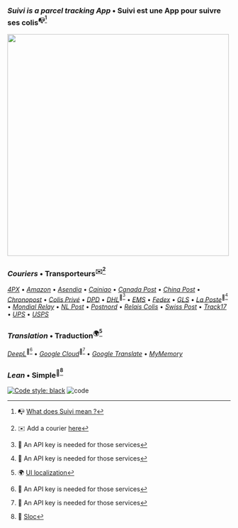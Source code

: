 ### _Suivi is a parcel tracking App_ • Suivi est une App pour suivre ses colis<sup>:mailbox_with_no_mail:[^1]</sup>
[<img src="https://i.imgur.com/VOngj2e.jpeg" width="500">](https://i.imgur.com/v6LZNJ3.jpeg)

### _Couriers_ • Transporteurs<sup>:envelope:[^2]</sup>
[_4PX_](http://en.4px.com/) 
• [_Amazon_](https://www.amazon.fr/) 
• [_Asendia_](https://www.asendia.fr/) 
• [_Cainiao_](https://global.cainiao.com/) 
• [_Canada Post_](https://www.canadapost-postescanada.ca/)
• [_China Post_](http://yjcx.ems.com.cn/qps/english/yjcx) 
• [_Chronopost_](https://www.chronopost.fr/) 
• [_Colis Privé_](https://www.colisprive.fr/) 
• [_DPD_](https://www.dpd.com/) 
• [_DHL_](https://developer.dhl.com/)<sup>:key:[^api]</sup> 
• [_EMS_](https://www.ems.post/en/global-network/tracking/)
• [_Fedex_](https://www.fedex.com/) 
• [_GLS_](https://gls-group.eu/) 
• [_La Poste_](https://developer.laposte.fr/)<sup>:key:[^api]</sup> 
• [_Mondial Relay_](https://www.mondialrelay.fr/) 
• [_NL Post_](https://postnl.post/) 
• [_Postnord_](https://postnord.se/) 
• [_Relais Colis_](https://www.relaiscolis.com/) 
• [_Swiss Post_](https://www.post.ch/) 
• [_Track17_](https://www.17track.net/) 
• [_UPS_](https://www.ups.com/) 
• [_USPS_](https://www.usps.com/)

### _Translation_ • Traduction<sup>:earth_africa:[^3]</sup>
[_DeepL_](https://www.deepl.com/en/docs-api/)<sup>:key:[^api]</sup> 
• [_Google Cloud_](https://cloud.google.com/translate)<sup>:key:[^api]</sup> 
• [_Google Translate_](https://github.com/ssut/py-googletrans) 
• [_MyMemory_](https://mymemory.translated.net/doc/spec.php)

### _Lean_ • Simple<sup>:wrench:[^4]</sup>
[![Code style: black](https://img.shields.io/badge/code%20style-black-000000.svg)](https://github.com/psf/black)
![code](https://sloc.xyz/github/sebdelsol/suivi?category=code) 

[^1]: :mailbox_with_no_mail: [What does Suivi mean ?](https://www.linguee.com/english-french/search?source=auto&query=suivi)
[^2]: :envelope: Add a courier [here](couriers)
[^3]: :earth_africa: [UI localization](windows/localization.py)
[^4]: :wrench: [Sloc](https://api.codetabs.com/v1/loc/?github=sebdelsol/suivi)
[^api]: :key: An API key is needed for those services
